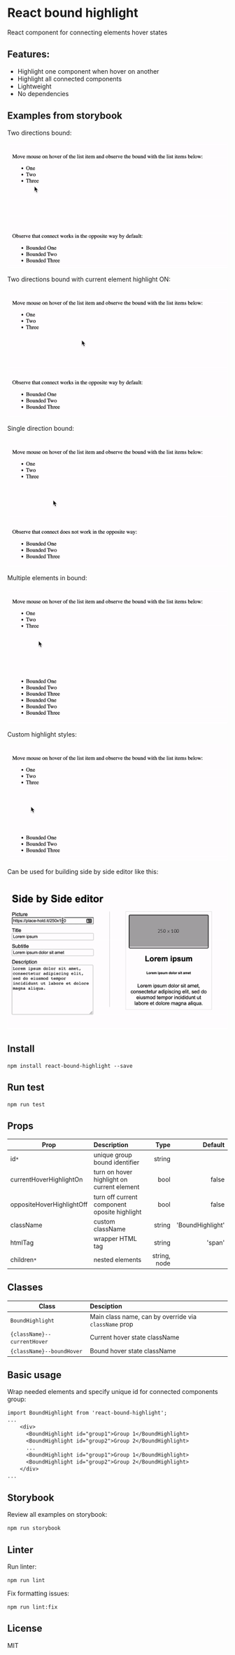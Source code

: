 # React bound highlight

React component for connecting elements hover states


## Features:
- Highlight one component when hover on another
- Highlight all connected components
- Lightweight
- No dependencies

## Examples from storybook

Two directions bound:

<img src="public/two-way-bound.gif" />

Two directions bound with current element highlight ON:

<img src="public/two-way-bound-2.gif" />

Single direction bound:

<img src="public/one-way-bound.gif" />

Multiple elements in bound:

<img src="public/multiple-in-bound.gif" />

Custom highlight styles:

<img src="public/custom-styles.gif" />

Can be used for building side by side editor like this:

<img src="public/side-by-side-editor.gif" />


## Install

```
npm install react-bound-highlight --save
```


## Run test

```
npm run test
```


## Props

| Prop | Description |  Type  | Default  |
| ------------- |:-------------| -----:| -----:|
| id`*`                   | unique group bound identifier | string |
| currentHoverHighlightOn      | turn on hover highlight on current element | bool   | false
| oppositeHoverHighlightOff    | turn off current component oposite highlight | bool   | false |
| className               | custom className              | string | 'BoundHighlight' |
| htmlTag                 | wrapper HTML tag              | string | 'span' |
| children`*`             | nested elements               | string, node | |


## Classes

| Class | Desciption |
| ------------- |:-------------|
| `BoundHighlight` | Main class name, can by override via `className` prop |
| `{className}--currentHover` | Current hover state className |
| `{className}--boundHover` | Bound hover state className |


## Basic usage
Wrap needed elements and specify unique id for connected components group:

```
import BoundHighlight from 'react-bound-highlight';
...
    <div>
      <BoundHighlight id="group1">Group 1</BoundHighlight>
      <BoundHighlight id="group2">Group 2</BoundHighlight>
      ...
      <BoundHighlight id="group1">Group 1</BoundHighlight>
      <BoundHighlight id="group2">Group 2</BoundHighlight>
    </div>
...
```

## Storybook

Review all examples on storybook:

```
npm run storybook
```

## Linter

Run linter:

```
npm run lint
```

Fix formatting issues:

```
npm run lint:fix
```

## License
MIT
